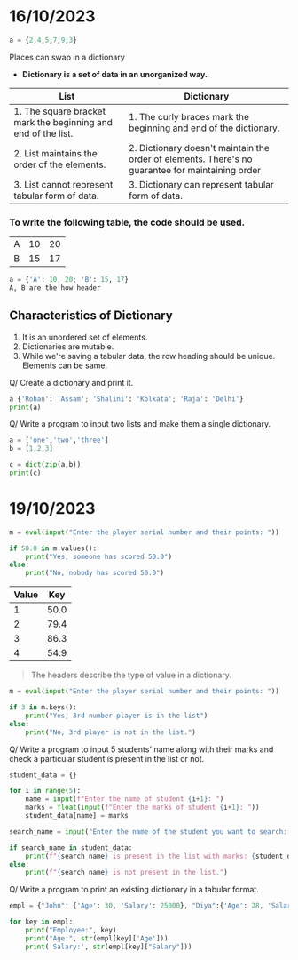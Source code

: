 # 16/10/2023

```py
a = {2,4,5,7,9,3}
```
Places can swap in a dictionary 

- **Dictionary is a set of data in an unorganized way.**

| List   | Dictionary |
|--------------- | --------------- |
| 1. The square bracket mark the beginning and end of the list. | 1. The curly braces mark the beginning and end of the dictionary. |
| 2. List maintains the order of the elements.   | 2. Dictionary doesn't maintain the order of elements. There's no guarantee for maintaining order |
| 3. List cannot represent tabular form of data. | 3. Dictionary can represent tabular form of data. | 

### To write the following table, the code should be used. 

| | | | 
|-|-|-|
| A | 10 | 20 |
| B | 15 | 17 | 

```py 
a = {'A': 10, 20; 'B': 15, 17}
A, B are the how header
```

## Characteristics of Dictionary 

1. It is an unordered set of elements.
2. Dictionaries are mutable.
3. While we're saving a tabular data, the row heading should be unique. Elements can be same. 

Q/ Create a dictionary and print it. 

```py
a {'Rohan': 'Assam'; 'Shalini': 'Kolkata'; 'Raja': 'Delhi'}
print(a)
```

Q/ Write a program to input two lists and make them a single dictionary. 

```py
a = ['one','two','three']
b = [1,2,3]

c = dict(zip(a,b))
print(c)
```

# 19/10/2023

```py
m = eval(input("Enter the player serial number and their points: "))

if 50.0 in m.values():
    print("Yes, someone has scored 50.0")
else:
    print("No, nobody has scored 50.0")
```

| Value | Key |
|--------------- | --------------- |
| 1  | 50.0   |
| 2  | 79.4   |
| 3  | 86.3   |
| 4  | 54.9   |

> The headers describe the type of value in a dictionary.


```py 
m = eval(input("Enter the player serial number and their points: "))

if 3 in m.keys(): 
    print("Yes, 3rd number player is in the list")
else: 
    print("No, 3rd player is not in the list.")
```

Q/ Write a program to input 5 students' name along with their marks and check a particular student is present in the list or not. 

```py 
student_data = {}

for i in range(5):
    name = input(f"Enter the name of student {i+1}: ")
    marks = float(input(f"Enter the marks of student {i+1}: "))
    student_data[name] = marks

search_name = input("Enter the name of the student you want to search: ")

if search_name in student_data:
    print(f"{search_name} is present in the list with marks: {student_data[search_name]}")
else:
    print(f"{search_name} is not present in the list.")
```

Q/ Write a program to print an existing dictionary in a tabular format. 

```py 
empl = {"John": {'Age': 30, 'Salary': 25000}, "Diya":{'Age': 28, 'Salary': 30000}}

for key in empl: 
    print("Employee:", key)
    print("Age:", str(empl[key]['Age']))
    print('Salary:', str(empl[key]["Salary"]))
```


